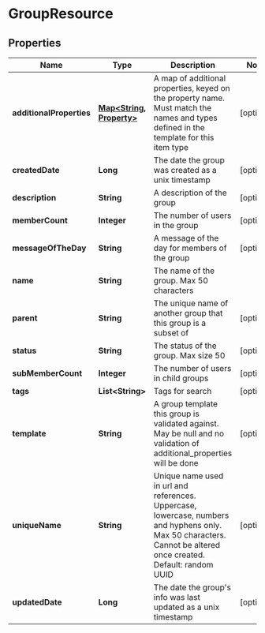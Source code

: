 
# GroupResource

## Properties
Name | Type | Description | Notes
------------ | ------------- | ------------- | -------------
**additionalProperties** | [**Map&lt;String, Property&gt;**](Property.md) | A map of additional properties, keyed on the property name.  Must match the names and types defined in the template for this item type |  [optional]
**createdDate** | **Long** | The date the group was created as a unix timestamp |  [optional]
**description** | **String** | A description of the group |  [optional]
**memberCount** | **Integer** | The number of users in the group |  [optional]
**messageOfTheDay** | **String** | A message of the day for members of the group |  [optional]
**name** | **String** | The name of the group. Max 50 characters | 
**parent** | **String** | The unique name of another group that this group is a subset of |  [optional]
**status** | **String** | The status of the group. Max size 50 |  [optional]
**subMemberCount** | **Integer** | The number of users in child groups |  [optional]
**tags** | **List&lt;String&gt;** | Tags for search |  [optional]
**template** | **String** | A group template this group is validated against. May be null and no validation of additional_properties will be done |  [optional]
**uniqueName** | **String** | Unique name used in url and references. Uppercase, lowercase, numbers and hyphens only. Max 50 characters. Cannot be altered once created. Default: random UUID |  [optional]
**updatedDate** | **Long** | The date the group&#39;s info was last updated as a unix timestamp |  [optional]



